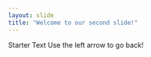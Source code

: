```yaml
---
layout: slide
title: "Welcome to our second slide!"
---
```

Starter Text
Use the left arrow to go back!

